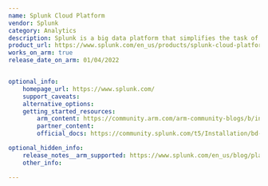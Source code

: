 ```yaml
---
name: Splunk Cloud Platform
vendor: Splunk
category: Analytics
description: Splunk is a big data platform that simplifies the task of collecting and managing massive volumes of machine-generated data and searching for information within it
product_url: https://www.splunk.com/en_us/products/splunk-cloud-platform.html?301=/en_us/software/splunk-cloud-platform.html
works_on_arm: true
release_date_on_arm: 01/04/2022


optional_info:
    homepage_url: https://www.splunk.com/
    support_caveats:
    alternative_options:
    getting_started_resources:
        arm_content: https://community.arm.com/arm-community-blogs/b/infrastructure-solutions-blog/posts/using-splunk-for-cloud-to-edge-data-processing
        partner_content: 
        official_docs: https://community.splunk.com/t5/Installation/bd-p/installation

optional_hidden_info:
    release_notes__arm_supported: https://www.splunk.com/en_us/blog/platform/splunk-embarks-on-aws-graviton-journey-with-amazon-ec2-im4gn-and-is4gen-instances.html
    other_info: 

---
```

